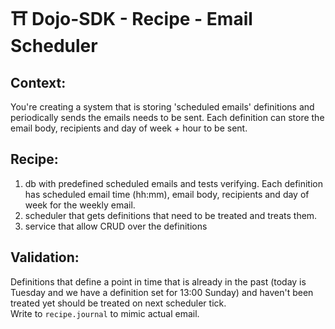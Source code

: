 # ⛩ Dojo-SDK - Recipe - Email Scheduler

## Context:
You're creating a system that is storing 'scheduled emails' definitions and periodically sends the emails needs to be sent. Each definition can store the email body, recipients and day of week + hour to be sent.

## Recipe:
1. db with predefined scheduled emails and tests verifying. Each definition has scheduled email time (hh:mm), email body, recipients and day of week for the weekly email.
1. scheduler that gets definitions that need to be treated and treats them. 
1. service that allow CRUD over the definitions

## Validation:
Definitions that define a point in time that is already in the past (today is Tuesday and we have a definition set for 13:00 Sunday) and haven't been treated yet should be treated on next scheduler tick.  
Write to `recipe.journal` to mimic actual email.  
